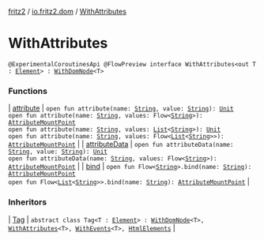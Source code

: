 [fritz2](../../index.md) / [io.fritz2.dom](../index.md) / [WithAttributes](./index.md)

# WithAttributes

`@ExperimentalCoroutinesApi @FlowPreview interface WithAttributes<out T : `[`Element`](https://kotlinlang.org/api/latest/jvm/stdlib/org.w3c.dom/-element/index.html)`> : `[`WithDomNode`](../-with-dom-node/index.md)`<T>`

### Functions

| [attribute](attribute.md) | `open fun attribute(name: `[`String`](https://kotlinlang.org/api/latest/jvm/stdlib/kotlin/-string/index.html)`, value: `[`String`](https://kotlinlang.org/api/latest/jvm/stdlib/kotlin/-string/index.html)`): `[`Unit`](https://kotlinlang.org/api/latest/jvm/stdlib/kotlin/-unit/index.html)<br>`open fun attribute(name: `[`String`](https://kotlinlang.org/api/latest/jvm/stdlib/kotlin/-string/index.html)`, values: Flow<`[`String`](https://kotlinlang.org/api/latest/jvm/stdlib/kotlin/-string/index.html)`>): `[`AttributeMountPoint`](../-attribute-mount-point/index.md)<br>`open fun attribute(name: `[`String`](https://kotlinlang.org/api/latest/jvm/stdlib/kotlin/-string/index.html)`, values: `[`List`](https://kotlinlang.org/api/latest/jvm/stdlib/kotlin.collections/-list/index.html)`<`[`String`](https://kotlinlang.org/api/latest/jvm/stdlib/kotlin/-string/index.html)`>): `[`Unit`](https://kotlinlang.org/api/latest/jvm/stdlib/kotlin/-unit/index.html)<br>`open fun attribute(name: `[`String`](https://kotlinlang.org/api/latest/jvm/stdlib/kotlin/-string/index.html)`, values: Flow<`[`List`](https://kotlinlang.org/api/latest/jvm/stdlib/kotlin.collections/-list/index.html)`<`[`String`](https://kotlinlang.org/api/latest/jvm/stdlib/kotlin/-string/index.html)`>>): `[`AttributeMountPoint`](../-attribute-mount-point/index.md) |
| [attributeData](attribute-data.md) | `open fun attributeData(name: `[`String`](https://kotlinlang.org/api/latest/jvm/stdlib/kotlin/-string/index.html)`, value: `[`String`](https://kotlinlang.org/api/latest/jvm/stdlib/kotlin/-string/index.html)`): `[`Unit`](https://kotlinlang.org/api/latest/jvm/stdlib/kotlin/-unit/index.html)<br>`open fun attributeData(name: `[`String`](https://kotlinlang.org/api/latest/jvm/stdlib/kotlin/-string/index.html)`, values: Flow<`[`String`](https://kotlinlang.org/api/latest/jvm/stdlib/kotlin/-string/index.html)`>): `[`AttributeMountPoint`](../-attribute-mount-point/index.md) |
| [bind](bind.md) | `open fun Flow<`[`String`](https://kotlinlang.org/api/latest/jvm/stdlib/kotlin/-string/index.html)`>.bind(name: `[`String`](https://kotlinlang.org/api/latest/jvm/stdlib/kotlin/-string/index.html)`): `[`AttributeMountPoint`](../-attribute-mount-point/index.md)<br>`open fun Flow<`[`List`](https://kotlinlang.org/api/latest/jvm/stdlib/kotlin.collections/-list/index.html)`<`[`String`](https://kotlinlang.org/api/latest/jvm/stdlib/kotlin/-string/index.html)`>>.bind(name: `[`String`](https://kotlinlang.org/api/latest/jvm/stdlib/kotlin/-string/index.html)`): `[`AttributeMountPoint`](../-attribute-mount-point/index.md) |

### Inheritors

| [Tag](../-tag/index.md) | `abstract class Tag<T : `[`Element`](https://kotlinlang.org/api/latest/jvm/stdlib/org.w3c.dom/-element/index.html)`> : `[`WithDomNode`](../-with-dom-node/index.md)`<T>, `[`WithAttributes`](./index.md)`<T>, `[`WithEvents`](../-with-events/index.md)`<T>, `[`HtmlElements`](../../io.fritz2.dom.html/-html-elements/index.md) |

